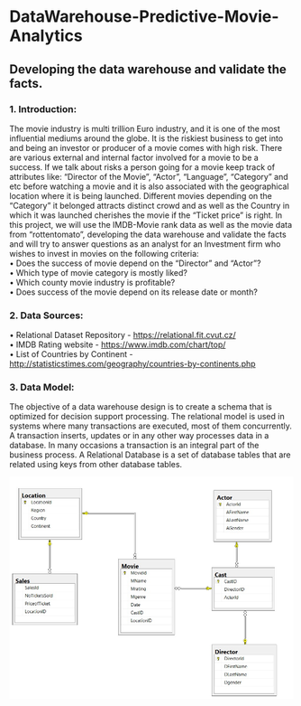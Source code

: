 # DataWarehouse-Predictive-Movie-Analytics
<h2> Developing the data warehouse and validate the facts.</h2>

<h3> 1.	Introduction: </h3>
The movie industry is multi trillion Euro industry, and it is one of the most influential mediums around the globe. It is the riskiest business to get into and being an investor or producer of a movie comes with high risk.
There are various external and internal factor involved for a movie to be a success. If we talk about risks a person going for a movie keep track of attributes like: “Director of the Movie”, “Actor”, “Language”, “Category” and etc before watching a movie and it is also associated with the geographical location where it is being launched.
Different movies depending on the “Category” it belonged attracts distinct crowd and as well as the Country in which it was launched cherishes the movie if the “Ticket price” is right.
In this project, we will use the IMDB-Movie rank data as well as the movie data from “rottentomato”, developing the data warehouse and validate the facts and will try to answer questions as an analyst for an Investment firm who wishes to invest in movies on the following criteria: <br>
•	Does the success of movie depend on the “Director” and “Actor”? <br>
•	Which type of movie category is mostly liked? <br>
•	Which county movie industry is profitable? <br>
•	Does success of the movie depend on its release date or month? <br>

<h3>2.	Data Sources: </h3>

•	Relational Dataset Repository - https://relational.fit.cvut.cz/ <br>
•	IMDB Rating website - https://www.imdb.com/chart/top/ <br>
•	List of Countries by Continent - http://statisticstimes.com/geography/countries-by-continents.php <br>

<h3> 3.	Data Model:</h3>

The objective of a data warehouse design is to create a schema that is optimized for decision support processing. The relational model is used in systems where many transactions are executed, most of them concurrently. A transaction inserts, updates or in any other way processes data in a database. In many occasions a transaction is an integral part of the business process. A Relational Database is a set of database tables that are related using keys from other database tables. 

![Alt Text](https://github.com/rakshitratan/DataWarehouse-Predictive-Movie-Analytics/blob/master/IMG-20200423-WA0016.jpg)

